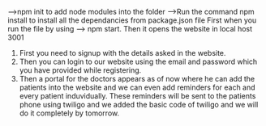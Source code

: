 -->npm init to add node modules into the folder
-->Run the command npm install to install all the dependancies from package.json file
First when you run the file by using --> npm start.
Then it opens the website in local host 3001
1. First you need to signup with the details asked in the website.
2. Then you can login to our website using the email and password which you have provided while registering.
3. Then a portal for the doctors appears as of now where he can add the patients into the website and we can even add reminders for each and every patient induvidually.
These reminders will be sent to the patients phone using twiligo and we added the basic code of twiligo and we will do it completely by tomorrow.
